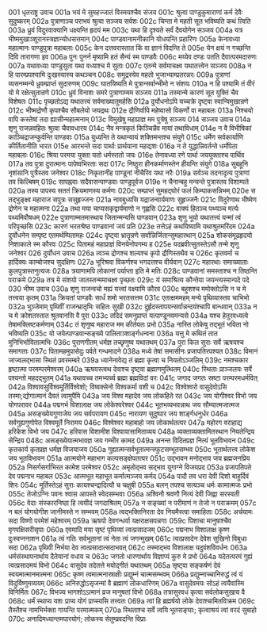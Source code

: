 001  धृतराष्ट्र उवाच 
001a भयं मे सुमहज्जातं विस्मयश्चैव संजय
001c श्रुत्वा पाण्डुकुमाराणां कर्म देवैः सुदुष्करम्
002a पुत्राणाञ्च पराभवं श्रुत्वा सञ्जय सर्वशः
002c चिन्ता मे महती सूत भविष्यति कथं त्विति
003a ध्रुवं विदुरवाक्यानि धक्ष्यन्ति हृदयं मम
003c यथा हि दृश्यते सर्वं दैवयोगेन सञ्जय
004a यत्र भीष्ममुखाञ्शूरानस्त्रज्ञान्योधसत्तमान्
004c पाण्डवानामनीकानि योधयन्ति प्रहारिणः
005a केनावध्या महात्मानः पाण्डुपुत्रा महाबलाः
005c केन दत्तवरास्तात किं वा ज्ञानं विदन्ति ते
005e येन क्षयं न गच्छन्ति दिवि तारागणा इव
006a पुनः पुनर्न मृष्यामि हतं सैन्यं स्म पाण्डवैः
006c मय्येव दण्डः पतति दैवात्परमदारुणः
007a यथावध्याः पाण्डुसुता यथा वध्याश्च मे सुताः
007c एतन्मे सर्वमाचक्ष्व यथातत्त्वेन सञ्जय
008a न हि पारम्प्रपश्यामि दुःखस्यास्य कथञ्चन
008c समुद्रस्येव महतो भुजाभ्याम्प्रतरन्नरः
009a पुत्राणां व्यसनम्मन्ये ध्रुवम्प्राप्तं सुदारुणम्
009c घातयिष्यति मे पुत्रान्सर्वान्भीमो न संशयः
010a न हि पश्यामि तं वीरं यो मे रक्षेत्सुतान्रणे
010c ध्रुवं विनाशः समरे पुत्राणाम्मम सञ्जय
011a तस्मान्मे कारणं सूत युक्तिं चैव विशेषतः
011c पृच्छतोऽद्य यथातत्त्वं सर्वमाख्यातुमर्हसि
012a दुर्योधनोऽपि यच्चक्रे दृष्ट्वा स्वान्विमुखान्रणे
012c भीष्मद्रोणौ कृपश्चैव सौबलेयो जयद्रथः
012e द्रौणिर्वापि महेष्वासो विकर्णो वा महाबलः
013a निश्चयो वापि कस्तेषां तदा ह्यासीन्महात्मनाम्
013c विमुखेषु महाप्राज्ञ मम पुत्रेषु सञ्जय
014  सञ्जय उवाच
014a शृणु राजन्नवहितः श्रुत्वा चैवावधारय
014c नैव मन्त्रकृतं किञ्चिन्नैव मायां तथाविधाम्
014e न वै विभीषिकां काञ्चिद्राजन्कुर्वन्ति पाण्डवाः
015a युध्यन्ति ते यथान्यायं शक्तिमन्तश्च संयुगे
015c धर्मेण सर्वकार्याणि कीर्तितानीति भारत
015e आरभन्ते सदा पार्थाः प्रार्थयाना महद्यशः
016a न ते युद्धान्निवर्तन्ते धर्मोपेता महाबलाः
016c श्रिया परमया युक्ता यतो धर्मस्ततो जयः
016e तेनावध्या रणे पार्था जययुक्ताश्च पार्थिव
017a तव पुत्रा दुरात्मानः पापेष्वभिरताः सदा
017c निष्ठुरा हीनकर्माणस्तेन हीयन्ति संयुगे
018a सुबहूनि नृशंसानि पुत्रैस्तव जनेश्वर
018c निकृतानीह पाण्डूनां नीचैरिव यथा नरैः
019a सर्वञ्च तदनादृत्य पुत्राणां तव किल्बिषम्
019c सापह्नवाः सदैवासन्पाण्डवाः पाण्डुपूर्वज
019e न चैनान्बहु मन्यन्ते पुत्रास्तव विशाम्पते
020a तस्य पापस्य सततं क्रियमाणस्य कर्मणः
020c सम्प्राप्तं सुमहद्घोरं फलं किम्पाकसन्निभम्
020e स तद्भुङ्क्ष्व महाराज सपुत्रः ससुहृज्जनः
021a नावबुध्यसि यद्राजन्वार्यमाणः सुहृज्जनैः
021c विदुरेणाथ भीष्मेण द्रोणेन च महात्मना
022a तथा मया चाप्यसकृद्वार्यमाणो न गृह्णसि
022c वाक्यं हितञ्च पथ्यञ्च मर्त्यः पथ्यमिवौषधम्
022e पुत्राणाम्मतमास्थाय जितान्मन्यसि पाण्डवान्
023a शृणु भूयो यथातत्त्वं यन्मां त्वं परिपृच्छसि
023c कारणं भरतश्रेष्ठ पाण्डवानां जयं प्रति
023e तत्तेऽहं कथयिष्यामि यथाश्रुतमरिंदम
024a दुर्योधनेन सम्पृष्ट एतमर्थम्पितामहः
024c दृष्ट्वा भ्रातॄन्रणे सर्वान्निर्जितान्सुमहारथान्
025a शोकसंमूढहृदयो निशाकाले स्म कौरवः
025c पितामहं महाप्राज्ञं विनयेनोपगम्य ह
025e यदब्रवीत्सुतस्तेऽसौ तन्मे शृणु जनेश्वर
026  दुर्योधन उवाच
026a त्वञ्च द्रोणश्च शल्यश्च कृपो द्रौणिस्तथैव च
026c कृतवर्मा च हार्दिक्यः काम्बोजश्च सुदक्षिणः
027a भूरिश्रवा विकर्णश्च भगदत्तश्च वीर्यवान्
027c महारथाः समाख्याताः कुलपुत्रास्तनुत्यजः
028a त्रयाणामपि लोकानां पर्याप्ता इति मे मतिः
028c पाण्डवानां समस्ताश्च न तिष्ठन्ति पराक्रमे
029a तत्र मे संशयो जातस्तन्ममाचक्ष्व पृच्छतः
029c यं समाश्रित्य कौन्तेया जयन्त्यस्मान्पदे पदे
030  भीष्म उवाच
030a शृणु राजन्वचो मह्यं यत्त्वां वक्ष्यामि कौरव
030c बहुशश्च ममोक्तोऽसि न च मे तत्त्वया कृतम्
031a क्रियतां पाण्डवैः सार्धं शमो भरतसत्तम
031c एतत्क्षममहम् मन्ये पृथिव्यास्तव चाभिभो
032a भुञ्जेमाम् पृथिवीं राजन्भ्रातृभिः सहितः सुखी
032c दुर्हृदस्तापयन्सर्वान्नन्दयंश्चापि बान्धवान्
033a न च मे क्रोशतस्तात श्रुतवानसि वै पुरा
033c तदिदं समनुप्राप्तं यत्पाण्डूनवमन्यसे
034a यश्च हेतुरवध्यत्वे तेषामक्लिष्टकर्मणाम्
034c तं शृणुष्व महाराज मम कीर्तयतः प्रभो
035a नास्ति लोकेषु तद्भूतं भविता नो भविष्यति
035c यो जयेत्पाण्डवान्सङ्ख्ये पालिताञ्शार्ङ्गधन्वना
036a यत्तु मे कथितं तात मुनिभिर्भावितात्मभिः
036c पुराणगीतम् धर्मज्ञ तच्छृणुष्व यथातथम्
037a पुरा किल सुराः सर्वे ऋषयश्च समागताः
037c पितामहमुपासेदुः पर्वते गन्धमादने
038a मध्ये तेषां समासीनः प्रजापतिरपश्यत
038c विमानं जाज्वलद्भासा स्थितं प्रवरमम्बरे
039a ध्यानेनावेद्य तं ब्रह्मा कृत्वा च नियतोऽञ्जलिम्
039c नमश्चकार हृष्टात्मा परमम्परमेश्वरम्
040a ऋषयस्त्वथ देवाश्च दृष्ट्वा ब्रह्माणमुत्थितम्
040c स्थिताः प्राञ्जलयः सर्वे पश्यन्तो महदद्भुतम्
041a यथावच्च तमभ्यर्च्य ब्रह्मा ब्रह्मविदां वरः
041c जगाद जगतः स्रष्टा परम्परमधर्मवित्
042a विश्वावसुर्विश्वमूर्तिर्विश्वेशो; विष्वक्सेनो विश्वकर्मा वशी च
042c विश्वेश्वरो वासुदेवोऽसि तस्मा;द्योगात्मानं दैवतं त्वामुपैमि
043a जय विश्व महादेव जय लोकहिते रत
043c जय योगीश्वर विभो जय योगपरावर
044a पद्मगर्भ विशालाक्ष जय लोकेश्वरेश्वर
044c भूतभव्यभवन्नाथ जय सौम्यात्मजात्मज
045a असङ्ख्येयगुणाजेय जय सर्वपरायण
045c नारायण सुदुष्पार जय शार्ङ्गधनुर्धर
046a सर्वगुह्यगुणोपेत विश्वमूर्ते निरामय
046c विश्वेश्वर महाबाहो जय लोकार्थतत्पर
047a महोरग वराहाद्य हरिकेश विभो जय
047c हरिवास विशामीश विश्वावासामिताव्यय
048a व्यक्ताव्यक्तामितस्थान नियतेन्द्रिय सेन्द्रिय
048c असङ्ख्येयात्मभावज्ञ जय गम्भीर कामद
049a अनन्त विदितप्रज्ञ नित्यं भूतविभावन
049c कृतकार्य कृतप्रज्ञ धर्मज्ञ विजयाजय
050a गुह्यात्मन्सर्वभूतात्मन्स्फुटसम्भूतसम्भव
050c भूतार्थतत्त्व लोकेश जय भूतविभावन
051a आत्मयोने महाभाग कल्पसङ्क्षेपतत्पर
051c उद्भावन मनोद्भाव जय ब्रह्मजनप्रिय
052a निसर्गसर्गाभिरत कामेश परमेश्वर
052c अमृतोद्भव सद्भाव युगाग्ने विजयप्रद
053a प्रजापतिपते देव पद्मनाभ महाबल
053c आत्मभूत महाभूत कर्मात्मञ्जय कर्मद
054a पादौ तव धरा देवी दिशो बाहुर्दिवं शिरः
054c मूर्तिस्तेऽहं सुराः कायश्चन्द्रादित्यौ च चक्षुषी
055a बलन् तपश्च सत्यञ्च धर्मः कामात्मजः प्रभो
055c तेजोऽग्निः पवनः श्वास आपस्ते स्वेदसम्भवाः
056a अश्विनौ श्रवणौ नित्यं देवी जिह्वा सरस्वती
056c वेदाः संस्कारनिष्ठा हि त्वयीदं जगदाश्रितम्
057a न सङ्ख्यां न परीमाणं न तेजो न पराक्रमम्
057c न बलं योगयोगीश जानीमस्ते न सम्भवम्
058a त्वद्भक्तिनिरता देव नियमैस्त्वा समाहिताः
058c अर्चयामः सदा विष्णो परमेशं महेश्वरम्
059a ऋषयो देवगन्धर्वा यक्षराक्षसपन्नगाः
059c पिशाचा मानुषाश्चैव मृगपक्षिसरीसृपाः
060a एवमादि मया सृष्टं पृथिव्यां त्वत्प्रसादजम्
060c पद्मनाभ विशालाक्ष कृष्ण दुःस्वप्ननाशन
061a त्वं गतिः सर्वभूतानां त्वं नेता त्वं जगन्मुखम्
061c त्वत्प्रसादेन देवेश सुखिनो विबुधाः सदा
062a पृथिवी निर्भया देव त्वत्प्रसादात्सदाभवत्
062c तस्माद्भव विशालाक्ष यदुवंशविवर्धनः
063a धर्मसंस्थापनार्थाय दैतेयानां वधाय च
063c जगतो धारणार्थाय विज्ञाप्यं कुरु मे प्रभो
064a यदेतत्परमं गुह्यं त्वत्प्रसादमयं विभो
064c वासुदेव तदेतत्ते मयोद्गीतं यथातथम्
065a सृष्ट्वा सङ्कर्षणं देवं स्वयमात्मानमात्मना
065c कृष्ण त्वमात्मनास्राक्षीः प्रद्युम्नं चात्मसम्भवम्
066a प्रद्युम्नाच्चानिरुद्धं त्वं यं विदुर्विष्णुमव्ययम्
066c अनिरुद्धोऽसृजन्मां वै ब्रह्माणं लोकधारिणम्
067a वासुदेवमयः सोऽहं त्वयैवास्मि विनिर्मितः
067c विभज्य भागशोऽऽत्मानं व्रज मानुषतां विभो
068a तत्रासुरवधं कृत्वा सर्वलोकसुखाय वै
068c धर्मं स्थाप्य यशः प्राप्य योगं प्राप्स्यसि तत्त्वतः
069a त्वां हि ब्रह्मर्षयो लोके देवाश्चामितविक्रम
069c तैस्तैश्च नामभिर्भक्ता गायन्ति परमात्मकम्
070a स्थिताश्च सर्वे त्वयि भूतसङ्घाः; कृत्वाश्रयं त्वां वरदं सुबाहो
070c अनादिमध्यान्तमपारयोगं; लोकस्य सेतुम्प्रवदन्ति विप्राः
